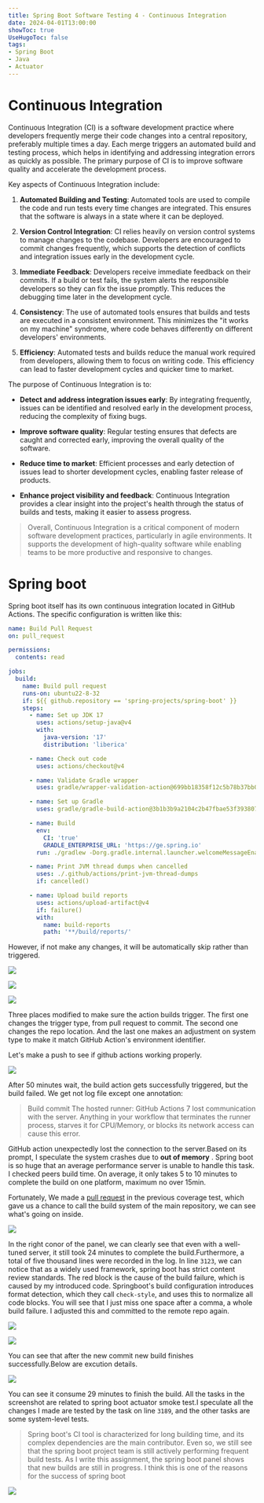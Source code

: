 ```yaml
---
title: Spring Boot Software Testing 4 - Continuous Integration
date: 2024-04-01T13:00:00
showToc: true
UseHugoToc: false
tags: 
- Spring Boot
- Java
- Actuator
---
```


# Continuous Integration

Continuous Integration (CI) is a software development practice where developers frequently merge their code changes into a central repository, preferably multiple times a day. Each merge triggers an automated build and testing process, which helps in identifying and addressing integration errors as quickly as possible. The primary purpose of CI is to improve software quality and accelerate the development process.

Key aspects of Continuous Integration include:

1. **Automated Building and Testing**: Automated tools are used to compile the code and run tests every time changes are integrated. This ensures that the software is always in a state where it can be deployed.

2. **Version Control Integration**: CI relies heavily on version control systems to manage changes to the codebase. Developers are encouraged to commit changes frequently, which supports the detection of conflicts and integration issues early in the development cycle.

3. **Immediate Feedback**: Developers receive immediate feedback on their commits. If a build or test fails, the system alerts the responsible developers so they can fix the issue promptly. This reduces the debugging time later in the development cycle.

4. **Consistency**: The use of automated tools ensures that builds and tests are executed in a consistent environment. This minimizes the "it works on my machine" syndrome, where code behaves differently on different developers' environments.

5. **Efficiency**: Automated tests and builds reduce the manual work required from developers, allowing them to focus on writing code. This efficiency can lead to faster development cycles and quicker time to market.

The purpose of Continuous Integration is to:

- **Detect and address integration issues early**: By integrating frequently, issues can be identified and resolved early in the development process, reducing the complexity of fixing bugs.

- **Improve software quality**: Regular testing ensures that defects are caught and corrected early, improving the overall quality of the software.

- **Reduce time to market**: Efficient processes and early detection of issues lead to shorter development cycles, enabling faster release of products.

- **Enhance project visibility and feedback**: Continuous Integration provides a clear insight into the project's health through the status of builds and tests, making it easier to assess progress.

>Overall, Continuous Integration is a critical component of modern software development practices, particularly in agile environments. It supports the development of high-quality software while enabling teams to be more productive and responsive to changes.

# Spring boot

Spring boot itself has its own continuous integration located in GitHub Actions. The specific configuration is written like this:
```yaml
name: Build Pull Request
on: pull_request

permissions:
  contents: read

jobs:
  build:
    name: Build pull request
    runs-on: ubuntu22-8-32
    if: ${{ github.repository == 'spring-projects/spring-boot' }}
    steps:
      - name: Set up JDK 17
        uses: actions/setup-java@v4
        with:
          java-version: '17'
          distribution: 'liberica'

      - name: Check out code
        uses: actions/checkout@v4

      - name: Validate Gradle wrapper
        uses: gradle/wrapper-validation-action@699bb18358f12c5b78b37bb0111d3a0e2276e0e2

      - name: Set up Gradle
        uses: gradle/gradle-build-action@3b1b3b9a2104c2b47fbae53f3938079c00c9bb87

      - name: Build
        env:
          CI: 'true'
          GRADLE_ENTERPRISE_URL: 'https://ge.spring.io'
        run: ./gradlew -Dorg.gradle.internal.launcher.welcomeMessageEnabled=false --no-daemon --no-parallel --continue build

      - name: Print JVM thread dumps when cancelled
        uses: ./.github/actions/print-jvm-thread-dumps
        if: cancelled()

      - name: Upload build reports
        uses: actions/upload-artifact@v4
        if: failure()
        with:
          name: build-reports
          path: '**/build/reports/'
```

However, if not make any changes, it will be automatically skip rather than triggered. 

![](ActionChange1.png)

![](ActionChange2.png)

![](ActionChange3.png)

Three places modified to make sure the action builds trigger. The first one changes the trigger type, from pull request to commit. The second one changes the repo location. And the last one makes an adjustment on system type to make it match GitHub Action's environment identifier.

Let's make a push to see if github actions working properly. 


![](ActionFalilure.png)

After 50 minutes wait, the build action gets successfully triggered, but the build failed. We get not log file except one annotation:
>Build commit
The hosted runner: GitHub Actions 7 lost communication with the server. Anything in your workflow that terminates the runner process, starves it for CPU/Memory, or blocks its network access can cause this error.


GitHub action unexpectedly lost the connection to the server.Based on its prompt, I speculate the system crashes due to **out of memory** . Spring boot is so huge that an average performance server is unable to handle this task. I checked peers build time. On average, it only takes 5 to 10 minutes to complete the build on one platform, maximum no over 15min. 

Fortunately, We made a [pull request](https://github.com/spring-projects/spring-boot/pull/39544) in the previous coverage test, which gave us a chance to call the build system of the main repository, we can see what's going on inside. 


![](PullRequestBuildFail.png)

In the right conor of the panel, we can clearly see that even with a well-tuned server, it still took 24 minutes to complete the build.Furthermore, a total of five thousand lines were recorded in the log.  In line `3123`, we can notice that as a widely used framework, spring boot has strict content review standards. The red block is the cause of the build failure, which is caused by my introduced code. Springboot's build configuration introduces format detection, which they call `check-style`, and uses this to normalize all code blocks. You will see that I just miss one space after a comma, a whole build failure. I adjusted this and committed to the remote repo again.

![](PRErrorAdjustment.png)

![](PRBuildResult1.png)

You can see that after the new commit new build finishes successfully.Below are excution details.

![](PullRequestSucceed.png)

You can see it consume 29 minutes to finish the build. All the tasks in the screenshot are related to spring boot actuator smoke test.I speculate all the changes I made are tested by the task on line `3189`, and the other tasks are some system-level tests.

> Spring boot's CI tool is characterized for long building time, and its complex dependencies are the main contributor. Even so, we still see that the spring boot project team is still actively performing frequent build tests. As I write this assignment, the spring boot panel shows that new builds are still in progress. I think this is one of the reasons for the success of spring boot

![](SpringBootBuildPanel.png)




